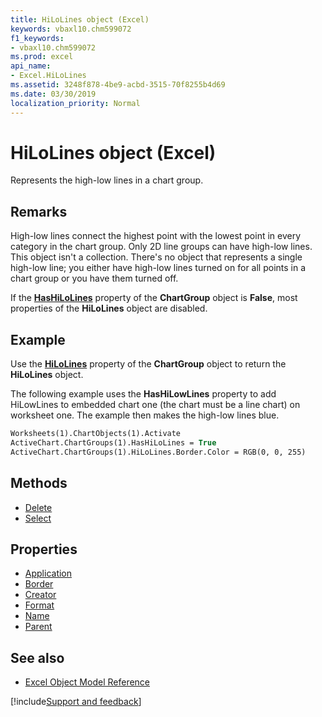 ```yaml
---
title: HiLoLines object (Excel)
keywords: vbaxl10.chm599072
f1_keywords:
- vbaxl10.chm599072
ms.prod: excel
api_name:
- Excel.HiLoLines
ms.assetid: 3248f878-4be9-acbd-3515-70f8255b4d69
ms.date: 03/30/2019
localization_priority: Normal
---
```



# HiLoLines object (Excel)

Represents the high-low lines in a chart group.


## Remarks

High-low lines connect the highest point with the lowest point in every category in the chart group. Only 2D line groups can have high-low lines. This object isn't a collection. There's no object that represents a single high-low line; you either have high-low lines turned on for all points in a chart group or you have them turned off.

If the **[HasHiLoLines](Excel.ChartGroup.HasHiLoLines.md)** property of the **ChartGroup** object is **False**, most properties of the **HiLoLines** object are disabled.


## Example

Use the **[HiLoLines](Excel.ChartGroup.HiLoLines.md)** property of the **ChartGroup** object to return the **HiLoLines** object. 

The following example uses the **HasHiLowLines** property to add HiLowLines to embedded chart one (the chart must be a line chart) on worksheet one. The example then makes the high-low lines blue.

```vb
Worksheets(1).ChartObjects(1).Activate 
ActiveChart.ChartGroups(1).HasHiLoLines = True 
ActiveChart.ChartGroups(1).HiLoLines.Border.Color = RGB(0, 0, 255)
```

## Methods

- [Delete](Excel.HiLoLines.Delete.md)
- [Select](Excel.HiLoLines.Select.md)

## Properties

- [Application](Excel.HiLoLines.Application.md)
- [Border](Excel.HiLoLines.Border.md)
- [Creator](Excel.HiLoLines.Creator.md)
- [Format](Excel.HiLoLines.Format.md)
- [Name](Excel.HiLoLines.Name.md)
- [Parent](Excel.HiLoLines.Parent.md)

## See also

- [Excel Object Model Reference](overview/Excel/object-model.md)

[!include[Support and feedback](~/includes/feedback-boilerplate.md)]